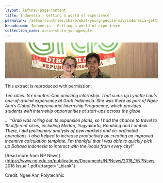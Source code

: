 ```yaml
---
layout: leftnav-page-content
title: Indonesia - Getting a world of experience
permalink: /asean-countries/share/what-young-people-say/indonesia-getting-a-world-of-experience/
breadcrumb: Indonesia - Getting a world of experience
collection_name: asean-share-youngpeople
---
```


<img src="\images\asean-youngpeople\Getting-a-world-of-experience.jpg" alt="Myanmar travel and learn banner" style="width:800px;" />

This extract is reproduced with permission:

*Ten cities. Six months. One amazing internship. That sums up Lynette Lau’s one-of-a-kind experience at Grab Indonesia. She was there as part of Ngee Ann’s Global Entrepreneurial Internship Programme, which provides students with internship opportunities at start-ups across the globe.*

*… “Grab was rolling out its expansion plans, so I had the chance to travel to 10 different cities, including Medan, Yogyakarta, Bandung and Lombok. There, I did preliminary analysis of new markets and co-ordinated operations. I also helped to increase productivity by creating an improved incentive calculation template. I’m thankful that I was able to quickly pick up Bahasa Indonesia to interact with the locals from every city!”*

[Read more from NP News](https://www.np.edu.sg/publications/Documents/NPNews/2018_1/NPNews 2018 Issue 1.pdf){:target="_blank"}

Credit: Ngee Ann Polytechnic


